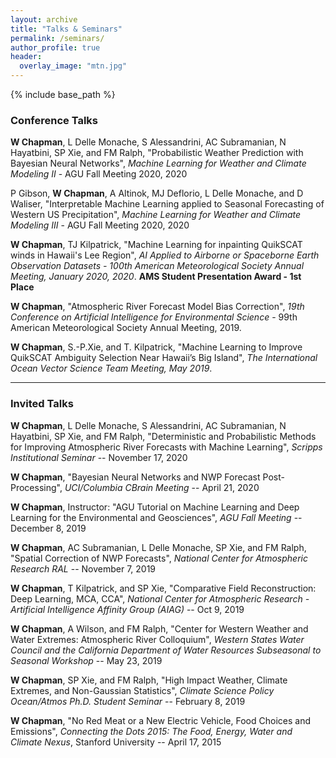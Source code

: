 ```yaml
---
layout: archive
title: "Talks & Seminars"
permalink: /seminars/
author_profile: true
header:
  overlay_image: "mtn.jpg"
---
```

<!-- 
{% if author.googlescholar %}
  You can also find my articles on <u><a href="{{author.googlescholar}}">my Google Scholar profile</a>.</u>
{% endif %}

{% include base_path %}

{% for post in site.publications reversed %}
  {% include archive-single.html %}
{% endfor %}

 -->
{% include base_path %}

### Conference Talks

**W Chapman**, L Delle Monache, S Alessandrini, AC Subramanian, N Hayatbini, SP Xie, and FM Ralph, "Probabilistic Weather Prediction with Bayesian Neural Networks", *Machine Learning for Weather and Climate Modeling II* - AGU Fall Meeting 2020, 2020

P Gibson, **W Chapman**, A Altinok, MJ Deflorio, L Delle Monache, and D Waliser, "Interpretable Machine Learning applied to Seasonal Forecasting of Western US Precipitation", *Machine Learning for Weather and Climate Modeling III* - AGU Fall Meeting 2020, 2020


**W Chapman**, TJ Kilpatrick, "Machine Learning for inpainting QuikSCAT winds in Hawaii's Lee Region", *AI Applied to Airborne or Spaceborne Earth Observation Datasets - 100th American Meteorological Society Annual Meeting, January 2020, 2020*. **AMS Student Presentation Award - 1st Place**


**W Chapman**, "Atmospheric River Forecast Model Bias Correction", *19th Conference on Artificial Intelligence for Environmental Science* -  99th American Meteorological Society Annual Meeting, 2019.

**W Chapman**, S.-P.Xie, and T. Kilpatrick, "Machine Learning to Improve QuikSCAT Ambiguity Selection Near Hawaii’s Big Island", *The International Ocean Vector Science Team Meeting, May 2019*.


--------------------
### Invited Talks


**W Chapman**, L Delle Monache, S Alessandrini, AC Subramanian, N Hayatbini, SP Xie, and FM Ralph, "Deterministic and Probabilistic Methods for Improving Atmospheric River Forecasts with Machine Learning", *Scripps Institutional Seminar* -- November 17, 2020

**W Chapman**, "Bayesian Neural Networks and NWP Forecast Post-Processing", *UCI/Columbia CBrain Meeting* -- April 21, 2020

**W Chapman**, Instructor: "AGU Tutorial on Machine Learning and Deep Learning for the Environmental and Geosciences", *AGU Fall Meeting* -- December 8, 2019

**W Chapman**, AC Subramanian, L Delle Monache, SP Xie, and FM Ralph, "Spatial Correction of NWP Forecasts", *National Center for Atmospheric Research RAL* -- November 7, 2019

**W Chapman**, T Kilpatrick, and SP Xie, "Comparative Field Reconstruction: Deep Learning, MCA, CCA", *National Center for Atmospheric Research - Artificial Intelligence Affinity Group (AIAG)* -- Oct 9, 2019

**W Chapman**, A Wilson, and FM Ralph, "Center for Western Weather and Water Extremes: Atmospheric River Colloquium", *Western States Water Council and the California Department of Water Resources Subseasonal to Seasonal Workshop* -- May 23, 2019


**W Chapman**, SP Xie, and FM Ralph, "High Impact Weather, Climate Extremes, and Non-Gaussian Statistics", *Climate Science Policy Ocean/Atmos Ph.D. Student Seminar* -- February 8, 2019


**W Chapman**, "No Red Meat or a New Electric Vehicle, Food Choices and Emissions", *Connecting the Dots 2015: The Food, Energy, Water and Climate Nexus*, Stanford University -- April 17, 2015

